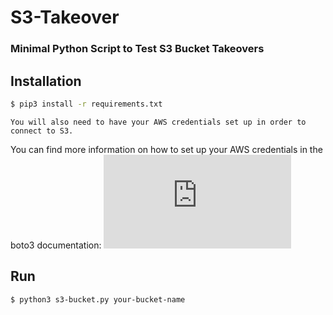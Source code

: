 # S3-Takeover
### Minimal Python Script to Test S3 Bucket Takeovers

## Installation

```bash
$ pip3 install -r requirements.txt
```
```
You will also need to have your AWS credentials set up in order to connect to S3. 
```
You can find more information on how to set up your AWS credentials in the boto3 documentation: 
![](https://boto3.amazonaws.com/v1/documentation/api/latest/guide/quickstart.html)

## Run
```bash
$ python3 s3-bucket.py your-bucket-name
```
